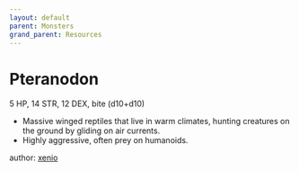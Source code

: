 ```yaml
---
layout: default
parent: Monsters
grand_parent: Resources
---
```


# Pteranodon
5 HP, 14 STR, 12 DEX, bite (d10+d10)
- Massive winged reptiles that live in warm climates, hunting creatures on the ground by gliding on air currents.
- Highly aggressive, often prey on humanoids.

author: [xenio](https://xenioinabottle.blogspot.com)
